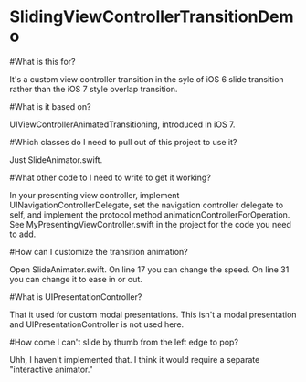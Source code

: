 # SlidingViewControllerTransitionDemo

#What is this for?

It's a custom view controller transition in the syle of iOS 6 slide transition rather than the iOS 7 style overlap transition.

#What is it based on?

UIViewControllerAnimatedTransitioning, introduced in iOS 7.

#Which classes do I need to pull out of this project to use it?

Just SlideAnimator.swift. 

#What other code to I need to write to get it working?

In your presenting view controller, implement UINavigationControllerDelegate, set the navigation controller delegate to self, and implement the protocol method animationControllerForOperation. See MyPresentingViewController.swift in the project for the code you need to add.

#How can I customize the transition animation?

Open SlideAnimator.swift. On line 17 you can change the speed. On line 31 you can change it to ease in or out.

#What is UIPresentationController?

That it used for custom modal presentations. This isn't a modal presentation and UIPresentationController is not used here.

#How come I can't slide by thumb from the left edge to pop?

Uhh, I haven't implemented that. I think it would require a separate "interactive animator."
